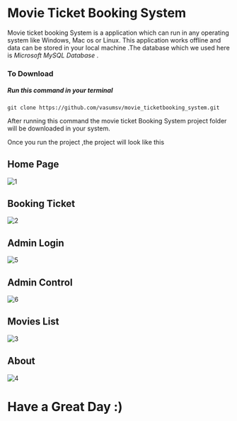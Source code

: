 #  Movie Ticket Booking System #

 Movie ticket booking System is a application which can run in any operating system like Windows, Mac os or Linux.
 This application works offline and data can be stored in your local machine .The database which we used here is _Microsoft MySQL Database_ . 

### To Download
 ##### Run this command in your terminal
 ```Python3
 git clone https://github.com/vasumsv/movie_ticketbooking_system.git
 ```
 After running this command the movie ticket Booking System project folder will be downloaded in your system.

  Once you run the project ,the project will look like this
  
  ## Home Page
  
![1](https://github.com/vasumsv/movie_ticketbooking_system/blob/master/movie%20ticket%20boking/screenshots/1.png)



## Booking Ticket

![2](https://github.com/vasumsv/movie_ticketbooking_system/blob/master/movie%20ticket%20boking/screenshots/2.png)

## Admin Login 


![5](https://github.com/vasumsv/movie_ticketbooking_system/blob/master/movie%20ticket%20boking/screenshots/5.png)

## Admin Control 


![6](https://github.com/vasumsv/movie_ticketbooking_system/blob/master/movie%20ticket%20boking/screenshots/6.png)

## Movies List


![3](https://github.com/vasumsv/movie_ticketbooking_system/blob/master/movie%20ticket%20boking/screenshots/3.png)

## About


![4](https://github.com/vasumsv/movie_ticketbooking_system/blob/master/movie%20ticket%20boking/screenshots/4.png)



# Have a Great Day :)

